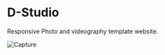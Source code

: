 # D-Studio
 Responsive Photo and videography template website.
 
![Capture](https://user-images.githubusercontent.com/98265628/222483929-98444c29-54f6-46d4-b715-d5c727dc8531.JPG)

